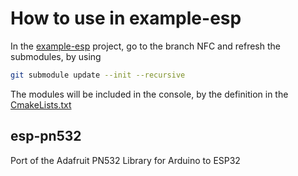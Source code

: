 # How to use in example-esp

In the [example-esp](https://github.com/ubirch/example-esp32/tree/NFC)
project, go to the branch NFC and refresh the submodules, by using
```bash
git submodule update --init --recursive
```

The modules will be included in the console, by the definition in the [CmakeLists.txt](https://github.com/ubirch/example-esp32/blob/NFC/CMakeLists.txt#L26)

## esp-pn532
Port of the Adafruit PN532 Library for Arduino to ESP32
